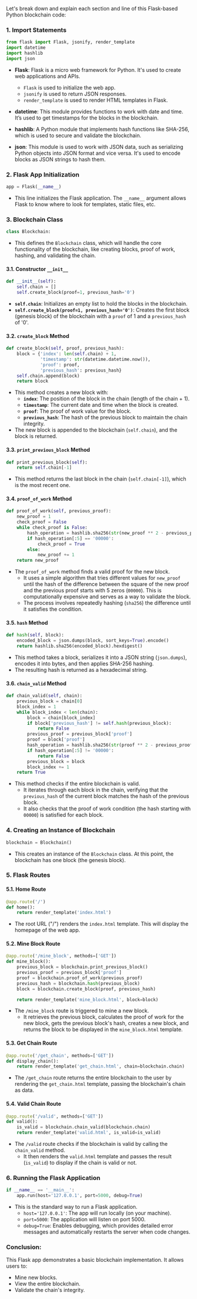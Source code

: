 Let's break down and explain each section and line of this Flask-based Python blockchain code:

### 1. **Import Statements**
```python
from flask import Flask, jsonify, render_template
import datetime
import hashlib
import json
```
- **Flask**: Flask is a micro web framework for Python. It's used to create web applications and APIs.
  - `Flask` is used to initialize the web app.
  - `jsonify` is used to return JSON responses.
  - `render_template` is used to render HTML templates in Flask.
  
- **datetime**: This module provides functions to work with date and time. It’s used to get timestamps for the blocks in the blockchain.
  
- **hashlib**: A Python module that implements hash functions like SHA-256, which is used to secure and validate the blockchain.
  
- **json**: This module is used to work with JSON data, such as serializing Python objects into JSON format and vice versa. It's used to encode blocks as JSON strings to hash them.

### 2. **Flask App Initialization**
```python
app = Flask(__name__)
```
- This line initializes the Flask application. The `__name__` argument allows Flask to know where to look for templates, static files, etc.

### 3. **Blockchain Class**
```python
class Blockchain:
```
- This defines the `Blockchain` class, which will handle the core functionality of the blockchain, like creating blocks, proof of work, hashing, and validating the chain.

#### 3.1. **Constructor `__init__`**
```python
def __init__(self):
    self.chain = []
    self.create_block(proof=1, previous_hash='0')
```
- **`self.chain`**: Initializes an empty list to hold the blocks in the blockchain.
- **`self.create_block(proof=1, previous_hash='0')`**: Creates the first block (genesis block) of the blockchain with a `proof` of 1 and a `previous_hash` of '0'.

#### 3.2. **`create_block` Method**
```python
def create_block(self, proof, previous_hash):
    block = {'index': len(self.chain) + 1,
             'timestamp': str(datetime.datetime.now()),
             'proof': proof,
             'previous_hash': previous_hash}
    self.chain.append(block)
    return block
```
- This method creates a new block with:
  - **`index`**: The position of the block in the chain (length of the chain + 1).
  - **`timestamp`**: The current date and time when the block is created.
  - **`proof`**: The proof of work value for the block.
  - **`previous_hash`**: The hash of the previous block to maintain the chain integrity.
- The new block is appended to the blockchain (`self.chain`), and the block is returned.

#### 3.3. **`print_previous_block` Method**
```python
def print_previous_block(self):
    return self.chain[-1]
```
- This method returns the last block in the chain (`self.chain[-1]`), which is the most recent one.

#### 3.4. **`proof_of_work` Method**
```python
def proof_of_work(self, previous_proof):
    new_proof = 1
    check_proof = False
    while check_proof is False:
        hash_operation = hashlib.sha256(str(new_proof ** 2 - previous_proof ** 2).encode()).hexdigest()
        if hash_operation[:5] == '00000':
            check_proof = True
        else:
            new_proof += 1
    return new_proof
```
- The `proof_of_work` method finds a valid proof for the new block. 
  - It uses a simple algorithm that tries different values for `new_proof` until the hash of the difference between the square of the new proof and the previous proof starts with 5 zeros (`00000`). This is computationally expensive and serves as a way to validate the block.
  - The process involves repeatedly hashing (`sha256`) the difference until it satisfies the condition.

#### 3.5. **`hash` Method**
```python
def hash(self, block):
    encoded_block = json.dumps(block, sort_keys=True).encode()
    return hashlib.sha256(encoded_block).hexdigest()
```
- This method takes a block, serializes it into a JSON string (`json.dumps`), encodes it into bytes, and then applies SHA-256 hashing.
- The resulting hash is returned as a hexadecimal string.

#### 3.6. **`chain_valid` Method**
```python
def chain_valid(self, chain):
    previous_block = chain[0]
    block_index = 1
    while block_index < len(chain):
        block = chain[block_index]
        if block['previous_hash'] != self.hash(previous_block):
            return False
        previous_proof = previous_block['proof']
        proof = block['proof']
        hash_operation = hashlib.sha256(str(proof ** 2 - previous_proof ** 2).encode()).hexdigest()
        if hash_operation[:5] != '00000':
            return False
        previous_block = block
        block_index += 1
    return True
```
- This method checks if the entire blockchain is valid.
  - It iterates through each block in the chain, verifying that the `previous_hash` of the current block matches the hash of the previous block.
  - It also checks that the proof of work condition (the hash starting with `00000`) is satisfied for each block.

### 4. **Creating an Instance of Blockchain**
```python
blockchain = Blockchain()
```
- This creates an instance of the `Blockchain` class. At this point, the blockchain has one block (the genesis block).

### 5. **Flask Routes**

#### 5.1. **Home Route**
```python
@app.route('/')
def home():
    return render_template('index.html')
```
- The root URL ("/") renders the `index.html` template. This will display the homepage of the web app.

#### 5.2. **Mine Block Route**
```python
@app.route('/mine_block', methods=['GET'])
def mine_block():
    previous_block = blockchain.print_previous_block()
    previous_proof = previous_block['proof']
    proof = blockchain.proof_of_work(previous_proof)
    previous_hash = blockchain.hash(previous_block)
    block = blockchain.create_block(proof, previous_hash)

    return render_template('mine_block.html', block=block)
```
- The `/mine_block` route is triggered to mine a new block.
  - It retrieves the previous block, calculates the proof of work for the new block, gets the previous block's hash, creates a new block, and returns the block to be displayed in the `mine_block.html` template.

#### 5.3. **Get Chain Route**
```python
@app.route('/get_chain', methods=['GET'])
def display_chain():
    return render_template('get_chain.html', chain=blockchain.chain)
```
- The `/get_chain` route returns the entire blockchain to the user by rendering the `get_chain.html` template, passing the blockchain's chain as data.

#### 5.4. **Valid Chain Route**
```python
@app.route('/valid', methods=['GET'])
def valid():
    is_valid = blockchain.chain_valid(blockchain.chain)
    return render_template('valid.html', is_valid=is_valid)
```
- The `/valid` route checks if the blockchain is valid by calling the `chain_valid` method.
  - It then renders the `valid.html` template and passes the result (`is_valid`) to display if the chain is valid or not.

### 6. **Running the Flask Application**
```python
if __name__ == '__main__':
    app.run(host='127.0.0.1', port=5000, debug=True)
```
- This is the standard way to run a Flask application.
  - `host='127.0.0.1'`: The app will run locally (on your machine).
  - `port=5000`: The application will listen on port 5000.
  - `debug=True`: Enables debugging, which provides detailed error messages and automatically restarts the server when code changes.

### Conclusion:
This Flask app demonstrates a basic blockchain implementation. It allows users to:
- Mine new blocks.
- View the entire blockchain.
- Validate the chain's integrity.
